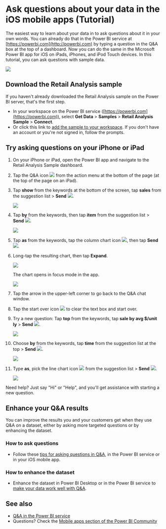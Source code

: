 <properties 
   pageTitle="Ask questions about your data in the iOS mobile apps (Tutorial)"
   description="Try asking questions of sample data in your own words with Q&A on your iPad, iPhone, and iPod Touch."
   services="powerbi" 
   documentationCenter="" 
   authors="maggiesMSFT" 
   manager="erikre" 
   backup=""
   editor=""
   tags=""
   qualityFocus="no"
   qualityDate=""/>
 
<tags
   ms.service="powerbi"
   ms.devlang="NA"
   ms.topic="article"
   ms.tgt_pltfrm="NA"
   ms.workload="powerbi"
   ms.date="02/03/2017"
   ms.author="maggies"/>

# Ask questions about your data in the iOS mobile apps (Tutorial)

The easiest way to learn about your data in to ask questions about it in your own words. You can already do that in the Power BI service at [https://powerbi.com](http://powerbi.com) by typing a question in the Q&A box at the top of a dashboard. Now you can do the same in the Microsoft Power BI app for iOS on iPads, iPhones, and iPod Touch devices. In this tutorial, you can ask questions with sample data.

![](media/powerbi-mobile-ios-qna/power-bi-ios-q-n-a-top-sale-intro.png)

## Download the Retail Analysis sample

If you haven't already downloaded the Retail Analysis sample on the Power BI server, that's the first step.

* In your workspace on the Power BI service ([https://powerbi.com](https://powerbi.com)), select **Get Data** > **Samples** > **Retail Analysis Sample** > **Connect**. 
* Or click this link to [add the sample to your workspace](https://app.powerbi.com/groups/me/getdata/samples/retail-analysis-sample). If you don't have an account or you're not signed in, follow the prompts.

## Try asking questions on your iPhone or iPad

1. On your iPhone or iPad, open the Power BI app and navigate to the Retail Analysis Sample dashboard.
2. Tap the Q&A icon ![](media/powerbi-mobile-ios-qna/power-bi-ios-q-n-a-icon.png) from the action menu at the bottom of the page (at the top of the page on an iPad).
3. Tap **show** from the keywords at the bottom of the screen, tap **sales** from the suggestion list > **Send** ![](media/powerbi-mobile-ios-qna/power-bi-ios-q-n-a-send-icon.png).

    ![](media/powerbi-mobile-ios-qna/power-bi-ios-q-n-a-show-sales.png)

4. Tap **by** from the keywords, then tap **item** from the suggestion list > **Send** ![](media/powerbi-mobile-ios-qna/power-bi-ios-q-n-a-send-icon.png).

    ![](media/powerbi-mobile-ios-qna/power-bi-ios-q-n-a-sale-by-item.png)

5. Tap **as** from the keywords, tap the column chart icon ![](media/powerbi-mobile-ios-qna/power-bi-ios-q-n-a-column-chart-icon.png), then tap **Send** ![](media/powerbi-mobile-ios-qna/power-bi-ios-q-n-a-send-icon.png).

6. Long-tap the resulting chart, then tap **Expand**.

    ![](media/powerbi-mobile-ios-qna/power-bi-ios-q-n-a-tap-expand.png)

    The chart opens in focus mode in the app.

    ![](media/powerbi-mobile-ios-qna/power-bi-ios-q-n-a-expanded-chart.png)

7. Tap the arrow in the upper-left corner to go back to the Q&A chat window. 
 
9. Tap the start over icon ![](media/powerbi-mobile-ios-qna/power-bi-ios-q-n-a-new-icon.png) to clear the text box and start over.

8. Try a new question: Tap **top** from the keywords, tap **sale by avg $/unit ly** > **Send** ![](media/powerbi-mobile-ios-qna/power-bi-ios-q-n-a-send-icon.png).

    ![](media/powerbi-mobile-ios-qna/power-bi-ios-q-n-a-top-sale.png)

9. Choose **by** from the keywords, tap **time** from the suggestion list at the top > **Send** ![](media/powerbi-mobile-ios-qna/power-bi-ios-q-n-a-send-icon.png).

    ![](media/powerbi-mobile-ios-qna/power-bi-ios-q-n-a-top-sale-by-time.png)

10. Type **as**, pick the line chart icon ![](media/powerbi-mobile-ios-qna/power-bi-ios-q-n-a-line-chart-icon.png) from the suggestion list > **Send** ![](media/powerbi-mobile-ios-qna/power-bi-ios-q-n-a-send-icon.png).

    ![](media/powerbi-mobile-ios-qna/power-bi-ios-q-n-a-top-sale-as-line.png)

Need help? Just say "Hi" or "Help", and you'll get assistance with starting a new question.

## Enhance your Q&A results

You can improve the results you and your customers get when they use Q&A on a dataset, either by asking more targeted questions or by enhancing the dataset. 

### How to ask questions
- Follow these [tips for asking questions in Q&A](powerbi-service-q-and-a-tips.md), in the Power BI service or in your iOS mobile app.

### How to enhance the dataset  
- Enhance the dataset in Power BI Desktop or in the Power BI service to [make your data work well with Q&A](powerbi-service-make-your-data-work-well-with-q-and-a.md). 


## See also

- [Q&A in the Power BI service](powerbi-service-q-and-a.md)
- Questions? Check the [Mobile apps section of the Power BI Community](https://go.microsoft.com/fwlink/?linkid=839277)
